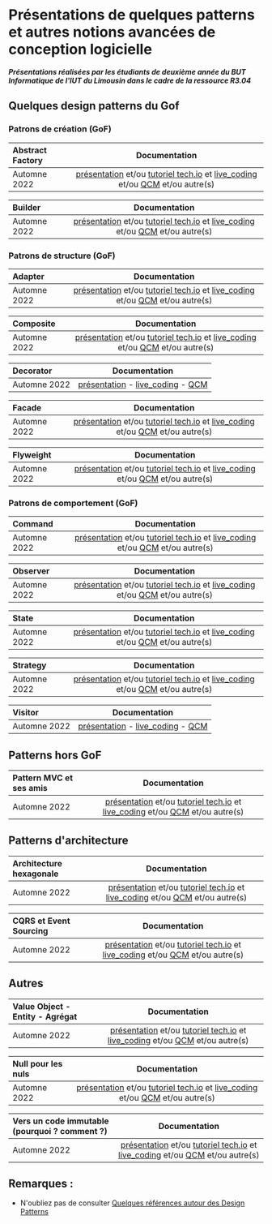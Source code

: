 # Présentations de quelques patterns et autres notions avancées de conception logicielle 

***Présentations réalisées par les étudiants de deuxième année du BUT Informatique de l'IUT du Limousin dans le cadre de la ressource R3.04***  


<!-- Consignes aux étudiants : vous devez ajouter vos ressources au niveau de la ligne Automne 2022 
-->
 

## Quelques design patterns du Gof

### Patrons de création (GoF)

| Abstract Factory 	|  Documentation |  
| :---				|  :---: 	 	 |  
|Automne 2022 		| [présentation](lien_vers_votre_travail) et/ou [tutoriel tech.io](lien_vers_votre_travail) et [live_coding](lien_vers_votre_video) et/ou [QCM](lien_vers_votre_travail) et/ou autre(s) |     



| Builder 			|  Documentation |  
| :---				|  :---: 		 |   
|Automne 2022 		| [présentation](lien_vers_votre_travail) et/ou [tutoriel tech.io](lien_vers_votre_travail) et [live_coding](lien_vers_votre_video) et/ou [QCM](lien_vers_votre_travail) et/ou autre(s) |  


### Patrons de structure (GoF)


| Adapter 			|  Documentation |  
| :---				|  :---: 		 |  
|Automne 2022 		| [présentation](lien_vers_votre_travail) et/ou [tutoriel tech.io](lien_vers_votre_travail) et [live_coding](lien_vers_votre_video) et/ou [QCM](lien_vers_votre_travail) et/ou autre(s) | 


| Composite			|  Documentation |  
| :---				|  :---: 		 |  
|Automne 2022 		| [présentation](lien_vers_votre_travail) et/ou [tutoriel tech.io](lien_vers_votre_travail) et [live_coding](lien_vers_votre_video) et/ou [QCM](lien_vers_votre_travail) et/ou autre(s) | 


| Decorator			|  Documentation |  
| :---				|  :---: 		 |  
|Automne 2022 		| [présentation](https://github.com/DylanRichard/Decorator-pattern.git) - [live_coding](https://www.youtube.com/watch?v=AZX98YQTIKg&ab_channel=cOpeRency) - [QCM](https://docs.google.com/forms/d/e/1FAIpQLSdwXvqXDT7sC6px1cee7SXMC1wEq9ovdX7gvnHJnJJhJKRD1A/viewform?usp=sf_link) | 


| Facade			|  Documentation |  
| :---				|  :---: 		 |  
|Automne 2022 		| [présentation](lien_vers_votre_travail) et/ou [tutoriel tech.io](lien_vers_votre_travail) et [live_coding](lien_vers_votre_video) et/ou [QCM](lien_vers_votre_travail) et/ou autre(s) | 



| Flyweight			|  Documentation |  
| :---				|  :---: 		 |   
|Automne 2022 		| [présentation](lien_vers_votre_travail) et/ou [tutoriel tech.io](lien_vers_votre_travail) et [live_coding](lien_vers_votre_video) et/ou [QCM](lien_vers_votre_travail) et/ou autre(s) | 



### Patrons de comportement (GoF)


| Command			|  Documentation |  
| :---				|  :---: 		 |  
|Automne 2022 		| [présentation](lien_vers_votre_travail) et/ou [tutoriel tech.io](lien_vers_votre_travail) et [live_coding](lien_vers_votre_video) et/ou [QCM](lien_vers_votre_travail) et/ou autre(s) | 


| Observer			|  Documentation |  
| :---				|  :---: 	 |  
|Automne 2022 		| [présentation](lien_vers_votre_travail) et/ou [tutoriel tech.io](lien_vers_votre_travail) et [live_coding](lien_vers_votre_video) et/ou [QCM](lien_vers_votre_travail) et/ou autre(s) | 


| State				|  Documentation |  
| :---				|  :---: 		 |  
|Automne 2022 		| [présentation](lien_vers_votre_travail) et/ou [tutoriel tech.io](lien_vers_votre_travail) et [live_coding](lien_vers_votre_video) et/ou [QCM](lien_vers_votre_travail) et/ou autre(s) | 


| Strategy			|  Documentation |  
| :---				|  :---: 		 |     
|Automne 2022 		| [présentation](lien_vers_votre_travail) et/ou [tutoriel tech.io](lien_vers_votre_travail) et [live_coding](lien_vers_votre_video) et/ou [QCM](lien_vers_votre_travail) et/ou autre(s) | 


|Visitor				|  Documentation |  
| :---				|  :---: 		 |  
|Automne 2022 		| [présentation](https://unilim-my.sharepoint.com/:p:/g/personal/paul_rezzonico_etu_unilim_fr/EZE8ZhHvuy5CipJwgPLIzvwBn9nrzfKaNHEIkJ2z4u7JMg?e=xEsyT3) -  [live_coding](https://git.unilim.fr/rezzonico1/pattern-visiteur/-/tree/main/videos) - [QCM](https://docs.google.com/forms/d/1FzS69faJzEpZ4YSut2MXXoIFx02h7_SLMhj06zOc4bg/edit) | 


## Patterns hors GoF

| Pattern MVC et ses amis	|  Documentation |  
| :---						|  :---: 		 |   
|Automne 2022 		| [présentation](lien_vers_votre_travail) et/ou [tutoriel tech.io](lien_vers_votre_travail) et [live_coding](lien_vers_votre_video) et/ou [QCM](lien_vers_votre_travail) et/ou autre(s) | 



## Patterns d'architecture


| Architecture hexagonale	|  Documentation |  
| :---						|  :---: 		 |   
|Automne 2022 		| [présentation](lien_vers_votre_travail) et/ou [tutoriel tech.io](lien_vers_votre_travail) et [live_coding](lien_vers_votre_video) et/ou [QCM](lien_vers_votre_travail) et/ou autre(s) | 


| CQRS et Event Sourcing	|  Documentation |  
| :---						|  :---: 		 |     
|Automne 2022 		| [présentation](lien_vers_votre_travail) et/ou [tutoriel tech.io](lien_vers_votre_travail) et [live_coding](lien_vers_votre_video) et/ou [QCM](lien_vers_votre_travail) et/ou autre(s) | 


## Autres

| Value Object - Entity -  Agrégat	|  Documentation |  
| :---						|  :---: 		 |  
|Automne 2022 		| [présentation](lien_vers_votre_travail) et/ou [tutoriel tech.io](lien_vers_votre_travail) et [live_coding](lien_vers_votre_video) et/ou [QCM](lien_vers_votre_travail) et/ou autre(s) | 



| Null pour les nuls		|  Documentation |  
| :---						|  :---: 		 |   
|Automne 2022 		| [présentation](lien_vers_votre_travail) et/ou [tutoriel tech.io](lien_vers_votre_travail) et [live_coding](lien_vers_votre_video) et/ou [QCM](lien_vers_votre_travail) et/ou autre(s) | 




| Vers un code immutable (pourquoi ? comment ?) |  Documentation |  
| :---											|  :---: 		 |  
|Automne 2022 		| [présentation](lien_vers_votre_travail) et/ou [tutoriel tech.io](lien_vers_votre_travail) et [live_coding](lien_vers_votre_video) et/ou [QCM](lien_vers_votre_travail) et/ou autre(s) | 




## Remarques :    
- N'oubliez pas de consulter [Quelques références autour des Design Patterns](references_patterns.md)
